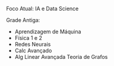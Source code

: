 Foco Atual: IA e Data Science

Grade Antiga:
- Aprendizagem de Máquina
- Física 1 e 2
- Redes Neurais
- Calc Avançado
- Alg Linear Avançada
  Teoria de Grafos